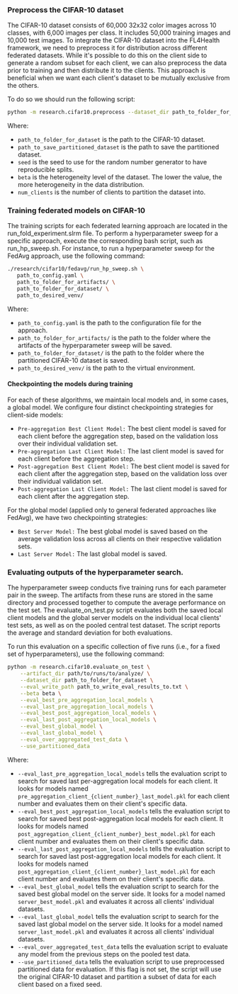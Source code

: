 ### Preprocess the CIFAR-10 dataset

The CIFAR-10 dataset consists of 60,000 32x32 color images across 10 classes, with 6,000 images per class. It includes 50,000 training images and 10,000 test images. To integrate the CIFAR-10 dataset into the FL4Health framework, we need to preprocess it for distribution across different federated datasets. While it's possible to do this on the client side to generate a random subset for each client, we can also preprocess the data prior to training and then distribute it to the clients. This approach is beneficial when we want each client's dataset to be mutually exclusive from the others.

To do so we should run the following script:

```bash
python -m research.cifar10.preprocess --dataset_dir path_to_folder_for_dataset --save_dataset_dir path_to_save_partitioned_dataset --seed seed --beta beta --num_clients num_clients
```

Where:
- `path_to_folder_for_dataset` is the path to the CIFAR-10 dataset.
- `path_to_save_partitioned_dataset` is the path to save the partitioned dataset.
- `seed` is the seed to use for the random number generator to have reproducible splits.
- `beta` is the heterogeneity level of the dataset. The lower the value, the more heterogeneity in the data distribution.
- `num_clients` is the number of clients to partition the dataset into.


### Training federated models on CIFAR-10

The training scripts for each federated learning approach are located in the run_fold_experiment.slrm file. To perform a hyperparameter sweep for a specific approach, execute the corresponding bash script, such as run_hp_sweep.sh. For instance, to run a hyperparameter sweep for the FedAvg approach, use the following command:

```bash
./research/cifar10/fedavg/run_hp_sweep.sh \
   path_to_config.yaml \
   path_to_folder_for_artifacts/ \
   path_to_folder_for_dataset/ \
   path_to_desired_venv/
```

Where:
- `path_to_config.yaml` is the path to the configuration file for the approach.
- `path_to_folder_for_artifacts/` is the path to the folder where the artifacts of the hyperparameter sweep will be saved.
- `path_to_folder_for_dataset/` is the path to the folder where the partitioned CIFAR-10 dataset is saved.
- `path_to_desired_venv/` is the path to the virtual environment.

#### Checkpointing the models during training

For each of these algorithms, we maintain local models and, in some cases, a global model. We configure four distinct checkpointing strategies for client-side models:
- `Pre-aggregation Best Client Model:` The best client model is saved for each client before the aggregation step, based on the validation loss over their individual validation set.
- `Pre-aggregation Last Client Model:` The last client model is saved for each client before the aggregation step.
- `Post-aggregation Best Client Model:` The best client model is saved for each client after the aggregation step, based on the validation loss over their individual validation set.
- `Post-aggregation Last Client Model:` The last client model is saved for each client after the aggregation step.

For the global model (applied only to general federated approaches like FedAvg), we have two checkpointing strategies:
- `Best Server Model:` The best global model is saved based on the average validation loss across all clients on their respective validation sets.
- `Last Server Model:` The last global model is saved.

### Evaluating outputs of the hyperparameter search.

The hyperparameter sweep conducts five training runs for each parameter pair in the sweep. The artifacts from these runs are stored in the same directory and processed together to compute the average performance on the test set. The evaluate_on_test.py script evaluates both the saved local client models and the global server models on the individual local clients' test sets, as well as on the pooled central test dataset. The script reports the average and standard deviation for both evaluations.

To run this evaluation on a specific collection of five runs (i.e., for a fixed set of hyperparameters), use the following command:

``` bash
python -m research.cifar10.evaluate_on_test \
    --artifact_dir path/to/runs/to/analyze/ \
    --dataset_dir path_to_folder_for_dataset \
    --eval_write_path path_to_write_eval_results_to.txt \
    --beta beta \
    --eval_best_pre_aggregation_local_models \
    --eval_last_pre_aggregation_local_models \
    --eval_best_post_aggregation_local_models \
    --eval_last_post_aggregation_local_models \
    --eval_best_global_model \
    --eval_last_global_model \
    --eval_over_aggregated_test_data \
    --use_partitioned_data
```


Where:
- `--eval_last_pre_aggregation_local_models` tells the evaluation script to search for saved last per-aggregation local models for each client. It looks for models named `pre_aggregation_client_{client_number}_last_model.pkl` for each client number and evaluates them on their client's specific data.
- `--eval_best_post_aggregation_local_models` tells the evaluation script to search for saved best post-aggregation local models for each client. It looks for models named `post_aggregation_client_{client_number}_best_model.pkl` for each client number and evaluates them on their client's specific data.
- `--eval_last_post_aggregation_local_models` tells the evaluation script to search for saved last post-aggregation local models for each client. It looks for models named `post_aggregation_client_{client_number}_last_model.pkl` for each client number and evaluates them on their client's specific data.
- `--eval_best_global_model` tells the evaluation script to search for the saved best global model on the server side. It looks for a model named `server_best_model.pkl` and evaluates it across all clients' individual datasets.
- `--eval_last_global_model` tells the evaluation script to search for the saved last global model on the server side. It looks for a model named `server_last_model.pkl` and evaluates it across all clients' individual datasets.
- `--eval_over_aggregated_test_data` tells the evaluation script to evaluate any model from the previous steps on the pooled test data.
- `--use_partitioned_data` tells the evaluation script to use preprocessed partitioned data for evaluation. If this flag is not set, the script will use the original CIFAR-10 dataset and partition a subset of data for each client based on a fixed seed.

